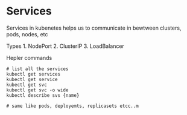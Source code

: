# Services

Services in kubenetes helps us to communicate in bewtween clusters, pods, nodes, etc

Types
    1. NodePort
    2. ClusterIP
    3. LoadBalancer


Hepler commands

```
# list all the services 
kubectl get services
kubectl get service
kubectl get svc
kubectl get svc -o wide
kubectl describe svs {name}

# same like pods, deployemts, replicasets etcc..m

```